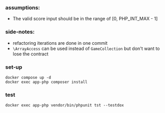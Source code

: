 ### assumptions:
- The valid score input should be in the range of [0, PHP_INT_MAX - 1]

### side-notes:
- refactoring iterations are done in one commit
- `\ArrayAccess` can be used instead of `GameCollection` but don't want to lose the contract

### set-up
```shell
docker compose up -d
docker exec app-php composer install
```

### test
```shell
docker exec app-php vendor/bin/phpunit tst --testdox
```
